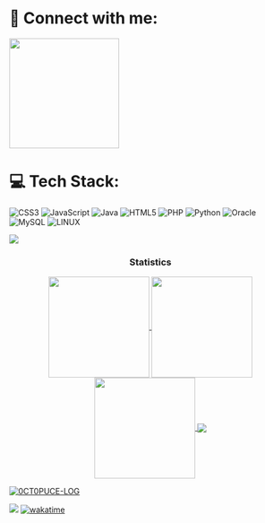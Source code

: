 </div>

<div class="VBox">
<h1 align="left" style="font-weight:bold">🔗 Connect with me:</h1>
<p align="center">
<div>
<a href="https://www.linkedin.com/in/soren-starck-68b61a264" target="_blank" >
<img style="width:14em" src="https://img.shields.io/badge/LinkedIn-0077B5?style=for-the-badge&logo=linkedin&logoColor=white" target="_blank">
</a>
</p>
</div>
</div>



<div class="VBox">
<h1 align="left" style="font-weight:bold;white-space: nowrap;">💻 Tech Stack:</h1>
<p align="center">

![CSS3](https://img.shields.io/badge/css3-%231572B6.svg?style=for-the-badge&logo=css3&logoColor=white) ![JavaScript](https://img.shields.io/badge/javascript-%23323330.svg?style=for-the-badge&logo=javascript&logoColor=%23F7DF1E) ![Java](https://img.shields.io/badge/java-%23ED8B00.svg?style=for-the-badge&logo=java&logoColor=white) ![HTML5](https://img.shields.io/badge/html5-%23E34F26.svg?style=for-the-badge&logo=html5&logoColor=white) ![PHP](https://img.shields.io/badge/php-%23777BB4.svg?style=for-the-badge&logo=php&logoColor=white) ![Python](https://img.shields.io/badge/python-3670A0?style=for-the-badge&logo=python&logoColor=ffdd54) ![Oracle](https://img.shields.io/badge/Oracle-F80000?style=for-the-badge&logo=oracle&logoColor=white) ![MySQL](https://img.shields.io/badge/mysql-%2300f.svg?style=for-the-badge&logo=mysql&logoColor=white) ![LINUX](https://img.shields.io/badge/Linux-FCC624?style=for-the-badge&logo=linux&logoColor=black)
</p>
</div>

<img src="https://user-images.githubusercontent.com/73097560/115834477-dbab4500-a447-11eb-908a-139a6edaec5c.gif"><h3 align="center">Statistics</h3>
<div align="center">
<a href="https://github.com/0CT0PUCE-LOG">
<img align="center" src="http://github-profile-summary-cards.vercel.app/api/cards/stats?username=0CT0PUCE-LOG&theme=tokyonight" height="180em" />
<img align="center" src="http://github-profile-summary-cards.vercel.app/api/cards/most-commit-language?username=0CT0PUCE-LOG&theme=tokyonight" height="180em" />
<img align="center" src="http://github-profile-summary-cards.vercel.app/api/cards/profile-details?username=0CT0PUCE-LOG&theme=tokyonight" height="180em" />
  <img align="center" src="https://github-readme-stats.vercel.app/api/wakatime?username=HWANGAK&theme=tokyonight&hide=other&hide_border=true&border_radius=30&card_width=700px)](https://github.com/anuraghazra/github-readme-stats)"/>

</div>

<p align="left"> <img src="https://komarev.com/ghpvc/?username=0CT0PUCE-LOG&label=Profile%20views&color=0e75b6&style=flat" alt="0CT0PUCE-LOG" /> </p>

[![](https://visitcount.itsvg.in/api?id=0CT0PUCE-LOG&icon=0&color=0)](https://visitcount.itsvg.in)
[![wakatime](https://wakatime.com/badge/user/eb7ce746-ca32-4b13-bd81-c302fffe4f7e.svg)](https://wakatime.com/@eb7ce746-ca32-4b13-bd81-c302fffe4f7e)
